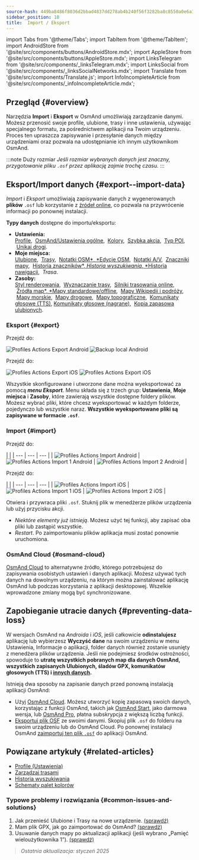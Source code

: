```yaml
---
source-hash: 449ba8486f8036d2bbad4837dd278ab4b240f56f3282ba8c8550a0e6a1d7cc6b
sidebar_position: 10
title:  Import / Eksport
---
```

import Tabs from '@theme/Tabs';
import TabItem from '@theme/TabItem';
import AndroidStore from '@site/src/components/buttons/AndroidStore.mdx';
import AppleStore from '@site/src/components/buttons/AppleStore.mdx';
import LinksTelegram from '@site/src/components/_linksTelegram.mdx';
import LinksSocial from '@site/src/components/_linksSocialNetworks.mdx';
import Translate from '@site/src/components/Translate.js';
import InfoIncompleteArticle from '@site/src/components/_infoIncompleteArticle.mdx';


## Przegląd {#overview}

Narzędzia **Import** i **Eksport** w OsmAnd umożliwiają zarządzanie danymi. Możesz przenosić swoje profile, ulubione, trasy i inne ustawienia, używając specjalnego formatu, za pośrednictwem aplikacji na Twoim urządzeniu. Proces ten upraszcza zapisywanie i przesyłanie danych między urządzeniami oraz pozwala na udostępnianie ich innym użytkownikom OsmAnd.

:::note Duży rozmiar
*Jeśli rozmiar wybranych danych jest znaczny, przygotowanie pliku `.osf` przez aplikację zajmie trochę czasu.*
:::


## Eksport/Import danych {#export--import-data}

*Import* i *Eksport* umożliwiają zapisywanie danych z wygenerowanych **plików** `.osf` lub korzystanie z [źródeł online](../map/raster-maps.md), co pozwala na przywrócenie informacji po ponownej instalacji.

**Typy danych** dostępne do importu/eksportu:

- **Ustawienia:**  
        [Profile](../personal/profiles.md#actions), &nbsp;[OsmAnd/Ustawienia ogólne](../personal/global-settings.md), &nbsp;[Kolory](../personal/color-palette-schemes.md), &nbsp;[Szybka akcja](../widgets/quick-action.md), &nbsp;[Typ POI](../map/point-layers-on-map.md#poi-types), &nbsp;[Unikaj drogi](../map/map-context-menu.md#avoid-road).
- **Moje miejsca:**  
        [Ulubione](../personal/favorites.md#export--import), &nbsp;[Trasy](../personal/tracks/manage-tracks.md#import--export-track), &nbsp;[Notatki OSM*, *Edycje OSM](../plugins/osm-editing.md#create--modify-poi), &nbsp;[Notatki A/V](../plugins/audio-video-notes.md), &nbsp;[Znaczniki mapy](../personal/markers.md), &nbsp;[Historia znaczników*, *Historia wyszukiwania*, *Historia nawigacji](../personal/global-settings.md#history), &nbsp;*Trasa*.
- **Zasoby:**  
        [Styl renderowania](../map/vector-maps.md#custom-map-style), &nbsp;[Wyznaczanie trasy](../navigation/routing/osmand-routing.md), &nbsp;[Silniki trasowania online](../navigation/routing/online-routing.md), &nbsp;[Źródła map*, *Mapy standardowe/offline](../map/raster-maps.md), &nbsp;[Mapy Wikipedii i podróży](../plan-route/travel-guides.md), &nbsp;[Mapy morskie](../plugins/nautical-charts.md), &nbsp;[Mapy drogowe](../map/vector-maps.md#road-style), &nbsp;[Mapy topograficzne](../plugins/topography.md), &nbsp;[Komunikaty głosowe (TTS)](../navigation/guidance/voice-navigation.md#tts-text-to-speech), [Komunikaty głosowe (nagrane)](../navigation/guidance/voice-navigation.md#recorded-voice-prompts), &nbsp;[Kopia zapasowa ulubionych](../personal/favorites.md#automatic-favorites-backup).


### Eksport {#export}

<Tabs groupId="operating-systems" queryString="operating-systems">

<TabItem value="android" label="Android">

Przejdź do: *<Translate android="true" ids="shared_string_menu,shared_string_settings,import_export,export_to_file"/>*  

![Profiles Actions Export Android](@site/static/img/personal/profiles/profile_actions_export_1_andr.png) ![Backup local Android](@site/static/img/personal/profiles/profile_actions_export_2_andr.png)  

</TabItem>

<TabItem value="ios" label="iOS">

Przejdź do: *<Translate ios="true" ids="shared_string_menu,shared_string_settings,local_backup,backup_into_file"/>*

![Profiles Actions Export iOS](@site/static/img/personal/profiles/profile_actions_export_1_ios.png)   ![Profiles Actions Export iOS](@site/static/img/personal/profiles/profile_actions_export_2_ios.png)

</TabItem>

</Tabs>

Wszystkie skonfigurowane i utworzone dane można wyeksportować za pomocą ***menu Eksport***. Menu składa się z trzech grup: **Ustawienia**, **Moje miejsca** i **Zasoby**, które zawierają wszystkie dostępne foldery plików. Możesz wybrać pliki, które chcesz wyeksportować w każdym folderze, pojedynczo lub wszystkie naraz. **Wszystkie wyeksportowane pliki są zapisywane w formacie `.osf`**.  


### Import {#import}

<Tabs groupId="operating-systems" queryString="operating-systems">

<TabItem value="android" label="Android">

Przejdź do: *<Translate android="true" ids="shared_string_menu,shared_string_settings,import_export,shared_string_import"/>*  

| |
| --- | --- | --- |
| ![Profiles Actions Import Android](@site/static/img/personal/profiles/profile_actions_import_android.png) | ![Profiles Actions Import 1 Android](@site/static/img/personal/profiles/profile_actions_import_1_android.png) | ![Profiles Actions Import 2 Android](@site/static/img/personal/profiles/profile_actions_import_2_android.png) |

</TabItem>

<TabItem value="ios" label="iOS">

Przejdź do: *<Translate ios="true" ids="shared_string_menu,shared_string_settings,local_backup,restore_from_file"/>*  

| |
| --- | --- | --- |
| ![Profiles Actions Import iOS](@site/static/img/personal/profiles/profile_actions_import_ios.png) | ![Profiles Actions Import 1 iOS](@site/static/img/personal/profiles/profile_actions_import_1_ios.png) | ![Profiles Actions Import 2 iOS](@site/static/img/personal/profiles/profile_actions_import_2_ios.png) |

</TabItem>

</Tabs>

Otwiera i przywraca pliki `.osf`. Stuknij plik w menedżerze plików urządzenia lub użyj przycisku akcji.

- *Niektóre elementy już istnieją*. Możesz użyć tej funkcji, aby zapisać oba pliki lub zastąpić wszystkie.
- *Restart*. Po zaimportowaniu plików aplikacja musi zostać ponownie uruchomiona.


### OsmAnd Cloud {#osmand-cloud}

[OsmAnd Cloud](../personal/osmand-cloud.md) to alternatywne źródło, którego potrzebujesz do zapisywania osobistych ustawień i danych aplikacji. Możesz używać tych danych na dowolnym urządzeniu, na którym można zainstalować aplikację OsmAnd lub podczas korzystania z aplikacji desktopowej. Wszelkie wprowadzone zmiany mogą być synchronizowane.


## Zapobieganie utracie danych {#preventing-data-loss}

W wersjach OsmAnd na *Androida* i *iOS*, jeśli całkowicie **odinstalujesz** aplikację lub wybierzesz **Wyczyść dane** na swoim urządzeniu w menu Ustawienia, Informacje o aplikacji, folder danych również zostanie usunięty z menedżera plików urządzenia. Jeśli nie podejmiesz środków ostrożności, spowoduje to **utratę wszystkich pobranych map dla danych OsmAnd, wszystkich zapisanych Ulubionych, śladów GPX, komunikatów głosowych (TTS) i [innych danych](#export--import-data).**

Istnieją dwa sposoby na zapisanie danych przed ponowną instalacją aplikacji OsmAnd:

- Użyj [OsmAnd Cloud](#osmand-cloud). Możesz utworzyć kopię zapasową swoich danych, korzystając z funkcji OsmAnd, takich jak [OsmAnd Start](../personal/osmand-cloud.md#osmand-start), jako darmowa wersja, lub [OsmAnd Pro](../purchases/index.md), płatna subskrypcja z większą liczbą funkcji.
- [Eksportuj plik OSF](#export) ze swoimi danymi. Skopiuj plik `.osf` do folderu na swoim urządzeniu lub do OsmAnd Cloud. Po ponownej instalacji OsmAnd [zaimportuj ten plik `.osf`](#import) do aplikacji OsmAnd.


## Powiązane artykuły {#related-articles}

- [Profile (Ustawienia)](./profiles.md)
- [Zarządzaj trasami](../personal/tracks/manage-tracks.md#import--export-track)
- [Historia wyszukiwania](../search/search-history.md#export-and-share)
- [Schematy palet kolorów](../personal/color-palette-schemes.md)

### Typowe problemy i rozwiązania {#common-issues-and-solutions}

1. Jak przenieść Ulubione i Trasy na nowe urządzenie. [(sprawdź)](../troubleshooting/setup.md#how-to-transfer-favorites-and-tracks-to-a-new-device)
2. Mam plik GPX, jak go zaimportować do OsmAnd? [(sprawdź)](../troubleshooting/setup.md#i-have-a-gpx-file-how-do-i-import-it-into-osmand)
3. Usuwanie danych mapy po aktualizacji aplikacji (jeśli wybrano „Pamięć wieloużytkownika 1”). [(sprawdź)](../troubleshooting/maps-data#deleting-map-data-after-the-app-update-if-multiuser-storage-1-is-selected)

> *Ostatnia aktualizacja: styczeń 2025*
